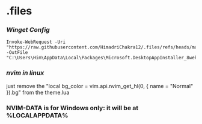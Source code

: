 # .files

### *Winget Config*

    Invoke-WebRequest -Uri "https://raw.githubusercontent.com/HimadriChakra12/.files/refs/heads/main/winget/settings.json" -OutFile "C:\Users\Him\AppData\Local\Packages\Microsoft.DesktopAppInstaller_8wekyb3d8bbwe\LocalState\file.txt"

### *nvim in linux*
just remove the "local bg_color = vim.api.nvim_get_hl(0, { name = "Normal" }).bg" from the theme.lua

### NVIM-DATA is for Windows only: it will be at %LOCALAPPDATA%
